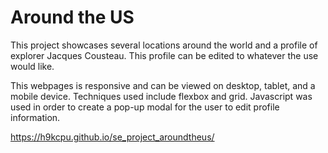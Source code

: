 # Around the US

This project showcases several locations around the world and a profile of explorer Jacques Cousteau. This profile can be edited to whatever the use would like.

This webpages is responsive and can be viewed on desktop, tablet, and a mobile device. Techniques used include flexbox and grid. Javascript was used in order to create a pop-up modal for the user to edit profile information. 

https://h9kcpu.github.io/se_project_aroundtheus/
